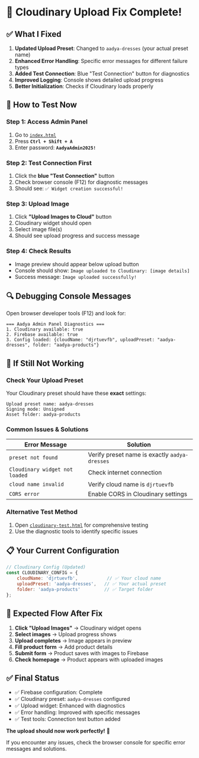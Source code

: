 # 🔧 Cloudinary Upload Fix Complete!

## ✅ What I Fixed

1. **Updated Upload Preset**: Changed to `aadya-dresses` (your actual preset name)
2. **Enhanced Error Handling**: Specific error messages for different failure types
3. **Added Test Connection**: Blue "Test Connection" button for diagnostics
4. **Improved Logging**: Console shows detailed upload progress
5. **Better Initialization**: Checks if Cloudinary loads properly

## 🧪 How to Test Now

### Step 1: Access Admin Panel
1. Go to [`index.html`](index.html)
2. Press **`Ctrl + Shift + A`**
3. Enter password: **`AadyaAdmin2025!`**

### Step 2: Test Connection First
1. Click the **blue "Test Connection"** button
2. Check browser console (F12) for diagnostic messages
3. Should see: `✅ Widget creation successful!`

### Step 3: Upload Image
1. Click **"Upload Images to Cloud"** button
2. Cloudinary widget should open
3. Select image file(s)
4. Should see upload progress and success message

### Step 4: Check Results
- Image preview should appear below upload button
- Console should show: `Image uploaded to Cloudinary: [image details]`
- Success message: `Image uploaded successfully!`

## 🔍 Debugging Console Messages

Open browser developer tools (F12) and look for:

```
=== Aadya Admin Panel Diagnostics ===
1. Cloudinary available: true
2. Firebase available: true  
3. Config loaded: {cloudName: "djrtuevfb", uploadPreset: "aadya-dresses", folder: "aadya-products"}
```

## 🚨 If Still Not Working

### Check Your Upload Preset
Your Cloudinary preset should have these **exact** settings:

```
Upload preset name: aadya-dresses
Signing mode: Unsigned
Asset folder: aadya-products
```

### Common Issues & Solutions

| Error Message | Solution |
|---------------|----------|
| `preset not found` | Verify preset name is exactly `aadya-dresses` |
| `Cloudinary widget not loaded` | Check internet connection |
| `cloud name invalid` | Verify cloud name is `djrtuevfb` |
| `CORS error` | Enable CORS in Cloudinary settings |

### Alternative Test Method
1. Open [`cloudinary-test.html`](cloudinary-test.html) for comprehensive testing
2. Use the diagnostic tools to identify specific issues

## 📋 Your Current Configuration

```javascript
// Cloudinary Config (Updated)
const CLOUDINARY_CONFIG = {
    cloudName: 'djrtuevfb',           // ✅ Your cloud name
    uploadPreset: 'aadya-dresses',   // ✅ Your actual preset
    folder: 'aadya-products'         // ✅ Target folder
};
```

## 🎯 Expected Flow After Fix

1. **Click "Upload Images"** → Cloudinary widget opens
2. **Select images** → Upload progress shows
3. **Upload completes** → Image appears in preview
4. **Fill product form** → Add product details
5. **Submit form** → Product saves with images to Firebase
6. **Check homepage** → Product appears with uploaded images

## ✅ Final Status

- ✅ Firebase configuration: Complete
- ✅ Cloudinary preset: `aadya-dresses` configured
- ✅ Upload widget: Enhanced with diagnostics
- ✅ Error handling: Improved with specific messages
- ✅ Test tools: Connection test button added

**The upload should now work perfectly!** 🚀

If you encounter any issues, check the browser console for specific error messages and solutions.
